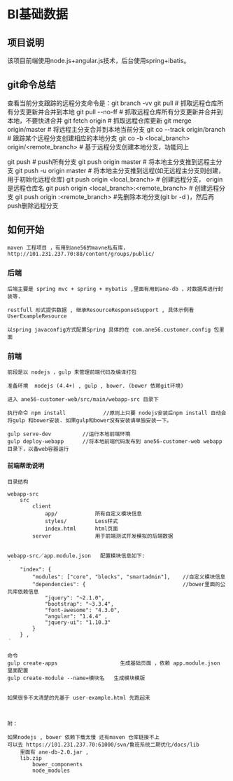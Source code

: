 # BI基础数据
##  项目说明
该项目前端使用node.js+angular.js技术，后台使用spring+ibatis。
##  git命令总结
查看当前分支跟踪的远程分支命令是：git branch -vv
git pull                         # 抓取远程仓库所有分支更新并合并到本地
git pull --no-ff                 # 抓取远程仓库所有分支更新并合并到本地，不要快进合并
git fetch origin                 # 抓取远程仓库更新
git merge origin/master          # 将远程主分支合并到本地当前分支
git co --track origin/branch     # 跟踪某个远程分支创建相应的本地分支
git co -b <local_branch> origin/<remote_branch>  # 基于远程分支创建本地分支，功能同上

git push                         # push所有分支
git push origin master           # 将本地主分支推到远程主分支
git push -u origin master        # 将本地主分支推到远程(如无远程主分支则创建，用于初始化远程仓库)
git push origin <local_branch>   # 创建远程分支， origin是远程仓库名
git push origin <local_branch>:<remote_branch>  # 创建远程分支
git push origin :<remote_branch>  #先删除本地分支(git br -d <branch>)，然后再push删除远程分支


##	如何开始
	
	maven 工程项目 ，有用到ane56的mavne私有库，http://101.231.237.70:88/content/groups/public/  

### 后端
	
	后端主要是 spring mvc + spring + mybatis ,里面有用到ane-db ，对数据库进行封装等.  

	restfull 形式提供数据 , 继承ResourceResponseSupport , 具体示例看UserExampleResource

	以spring javaconfig方式配置Spring 具体的在 com.ane56.customer.config 包里面

### 前端
	
	前段是以 nodejs ，gulp 来管理前端代码及编译打包

	准备环境  nodejs (4.4+) , gulp , bower. (bower 依赖git环境)

	进入 ane56-customer-web/src/main/webapp-src 目录下

	执行命令 npm install    		//原则上只要 nodejs安装后npm install 自动会将gulp 和bower安装. 如果gulp和bower没有安装请单独安装一下。

	gulp serve-dev  		//运行本地前端环境
	gulp deploy-webapp		//将本地前端代码发布到 ane56-customer-web webapp 目录下，以备web容器运行



#### 前端帮助说明
	目录结构

	webapp-src
		src
			client
				app/			所有自定义模块信息
				styles/			Less样式
				index.html 	    html页面
			server              用于前端测试开发模拟的后端数据


	webapp-src／app.module.json   配置模块信息如下:
	｀
		"index": {
	        "modules": ["core", "blocks", "smartadmin"],	//自定义模块信息
	        "dependencies": {								//bower里面的公共库依赖信息
	        	"jquery": "~2.1.0",
	          	"bootstrap": "~3.3.4",
	            "font-awesome": "4.3.0",
	            "angular": "1.4.4" ,
	            "jquery-ui": "1.10.3" 
	        }
	    } ,
	｀

	命令 
	gulp create-apps 					生成基础页面 ，依赖 app.module.json 里面配置
	gulp create-module --name=模块名  	生成模块模版


	如果很多不太清楚的先基于 user-example.html 先跑起来



	附：

	如果nodejs , bower 依赖下载太慢 还有maven 仓库链接不上 
	可以去 https://101.231.237.70:61000/svn/鲁班系统二期优化/docs/lib 
		里面有 ane-db-2.0.jar , 
		lib.zip
			bower_components  
			node_modules




